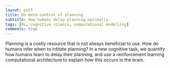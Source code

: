 ```yaml
---
layout: post
title: On meta-control of planning
subtitle: How humans delay planning optimally
tags: [RL, cognitive science, computational modelling]
comments: true
---
```


Planning is a costly resource that is not always beneficial to use. How do humans infer when to intitate planning? In a new cognitive task, we quantify how humans learn to delay their planning, and use a reinforcement learning computational architecture to explain how this occurs in the brain.
